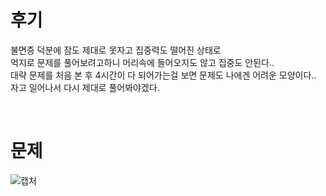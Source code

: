 후기
==
불면증 덕분에 잠도 제대로 못자고 집중력도 떨어진 상태로   
억지로 문제를 풀어보려고하니 머리속에 들어오지도 않고 집중도 안된다..   
대략 문제를 처음 본 후 4시간이 다 되어가는걸 보면 문제도 나에겐 어려운 모양이다..   
자고 일어나서 다시 제대로 풀어봐야겠다.   

<br>

문제
==
![캡처](https://user-images.githubusercontent.com/73854324/114662366-88dcd980-9d33-11eb-950b-4a2501ec6f74.PNG)
